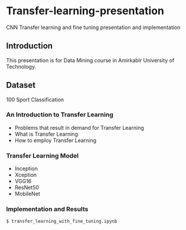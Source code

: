 # Transfer-learning-presentation
CNN Transfer learning and fine tuning presentation and implementation

## Introduction
This presentation is for Data Mining course in Amirkabir University of Technology. 

## Dataset
100 Sport Classification

### An Introduction to Transfer Learning
* Problems that result in demand for Transfer Learning
* What is Transfer Learning
* How to employ Transfer Learning

### Transfer Learning Model
* Inception
* Xception
* VGG16
* ResNet50
* MobileNet
### Implementation and Results

```
$ transfer_learning_with_fine_tuning.ipynb
```
